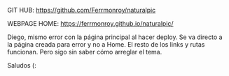 GIT HUB: https://github.com/Ferrmonroy/naturalpic


WEBPAGE HOME: https://ferrmonroy.github.io/naturalpic/

Diego, mismo error con la página principal al hacer deploy. Se va directo a la página creada para error y no a Home. El resto de los links y rutas funcionan. Pero sigo sin saber cómo arreglar el tema.

Saludos (:
